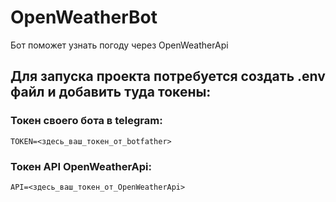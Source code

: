 # OpenWeatherBot 
Бот поможет узнать погоду через OpenWeatherApi

## Для запуска проекта потребуется создать .env файл и добавить туда токены:
### Токен своего бота в telegram:
```TOKEN=<здесь_ваш_токен_от_botfather>```
### Токен API OpenWeatherApi:
```API=<здесь_ваш_токен_от_OpenWeatherApi>```
